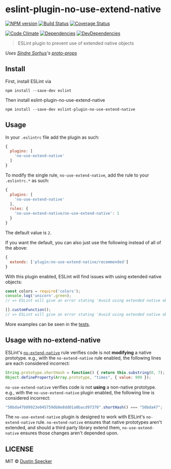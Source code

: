 # eslint-plugin-no-use-extend-native
[![NPM version](https://badge.fury.io/js/eslint-plugin-no-use-extend-native.svg)](https://badge.fury.io/js/eslint-plugin-no-use-extend-native)
[![Build Status](https://travis-ci.org/dustinspecker/eslint-plugin-no-use-extend-native.svg?branch=master)](https://travis-ci.org/dustinspecker/eslint-plugin-no-use-extend-native)
[![Coverage Status](https://img.shields.io/coveralls/dustinspecker/eslint-plugin-no-use-extend-native.svg)](https://coveralls.io/r/dustinspecker/eslint-plugin-no-use-extend-native?branch=master)

[![Code Climate](https://codeclimate.com/github/dustinspecker/eslint-plugin-no-use-extend-native/badges/gpa.svg)](https://codeclimate.com/github/dustinspecker/eslint-plugin-no-use-extend-native)
[![Dependencies](https://david-dm.org/dustinspecker/eslint-plugin-no-use-extend-native.svg)](https://david-dm.org/dustinspecker/eslint-plugin-no-use-extend-native/#info=dependencies&view=table)
[![DevDependencies](https://david-dm.org/dustinspecker/eslint-plugin-no-use-extend-native/dev-status.svg)](https://david-dm.org/dustinspecker/eslint-plugin-no-use-extend-native/#info=devDependencies&view=table)

> ESLint plugin to prevent use of extended native objects

*Uses [Sindre Sorhus](https://github.com/sindresorhus)'s [proto-props](https://github.com/sindresorhus/proto-props)*

## Install
First, install ESLint via
```
npm install --save-dev eslint
```

Then install eslint-plugin-no-use-extend-native
```
npm install --save-dev eslint-plugin-no-use-extend-native
```

## Usage
In your `.eslintrc` file add the plugin as such:

```javascript
{
  plugins: [
    'no-use-extend-native'
  ]
}
```

To modify the single rule, `no-use-extend-native`, add the rule to your `.eslintrc.*` as such:
```javascript
{
  plugins: [
    'no-use-extend-native'
  ],
  rules: {
    'no-use-extend-native/no-use-extend-native': 1
  }
}
```

The default value is `2`.

If you want the default, you can also just use the following instead of
all of the above:

```javascript
{
  extends: ['plugin:no-use-extend-native/recommended']
}
```

With this plugin enabled, ESLint will find issues with using extended native objects:
```javascript
const colors = require('colors');
console.log('unicorn'.green);
// => ESLint will give an error stating 'Avoid using extended native objects'

[].customFunction();
// => ESLint will give an error stating 'Avoid using extended native objects'
```

More examples can be seen in the [tests](https://github.com/dustinspecker/eslint-plugin-no-use-extend-native/blob/master/test/test.js).


## Usage with no-extend-native

ESLint's [`no-extend-native`][no-extend-native] rule verifies code is not **modifying** a native prototype. e.g., with the `no-extend-native` rule enabled, the following lines are each considered incorrect:
```javascript
String.prototype.shortHash = function() { return this.substring(0, 7); };
Object.defineProperty(Array.prototype, "times", { value: 999 });
```

`no-use-extend-native` verifies code is not **using** a non-native prototype. e.g., with the `no-use-extend-native` plugin enabled, the following line is considered incorrect:
```javascript
"50bda47b09923e045759db8e8dd01a0bacd97370".shortHash() === "50bda47";
```

The `no-use-extend-native` plugin is designed to work with ESLint's `no-extend-native` rule. `no-extend-native` ensures that native prototypes aren't extended, and should a third party library extend them, `no-use-extend-native` ensures those changes aren't depended upon.

[no-extend-native]: http://eslint.org/docs/rules/no-extend-native


## LICENSE
MIT © [Dustin Specker](https://github.com/dustinspecker)
